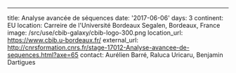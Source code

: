---
title: Analyse avancée de séquences
date: '2017-06-06'
days: 3
continent: EU
location: Carreire de l'Université Bordeaux Segalen, Bordeaux, France
image: /src/use/cbib-galaxy/cbib-logo-300.png
location_url: https://www.cbib.u-bordeaux.fr/
external_url: http://cnrsformation.cnrs.fr/stage-17012-Analyse-avancee-de-sequences.html?axe=65
contact: Aurélien Barré, Raluca Uricaru, Benjamin Dartigues 
